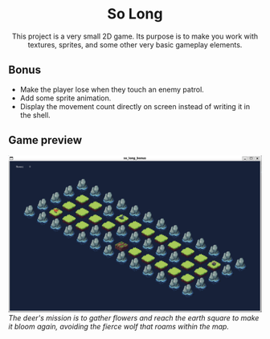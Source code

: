 <h1 align="center">
So Long
</h1>

<p align="center">
This project is a very small 2D game. Its purpose is to make you work with textures, sprites, and some other very basic gameplay elements.
</p>

## Bonus

- Make the player lose when they touch an enemy patrol.
- Add some sprite animation.
- Display the movement count directly on screen instead of writing it in the shell.

## Game preview
![Game Preview](https://github.com/DrVallo/42-Firenze/blob/main/so_long/game_preview.png)
*The deer's mission is to gather flowers and reach the earth square to make it bloom again, avoiding the fierce wolf that roams within the map.*
